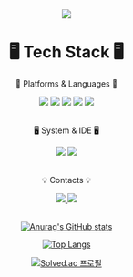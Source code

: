 <div align=center>
        <img src="https://capsule-render.vercel.app/api?type=transparent&text=[jiyeooon's%20Github]&animation=twinkling&fontSize=70&fontColor=4B4B77" />
</div>

<div align=center>
        <h1>🖥️ Tech Stack 🖥️</h1>
        <p>📖 Platforms & Languages 📖</p>
</div>

<div align="center">
        <img src="https://img.shields.io/badge/java-007396?style=for-the-badge&logo=OpenJDK&logoColor=white"> 
        <img src="https://img.shields.io/badge/Android-34A853?style=for-the-badge&logo=android&logoColor=white" />
        <img src="https://img.shields.io/badge/HTML5-E34F26?style=for-the-badge&logo=html5&logoColor=white" />
        <img src="https://img.shields.io/badge/CSS3-1572B6?style=for-the-badge&logo=css3&logoColor=white" />
        <img src="https://img.shields.io/badge/JavaScript-F7DF1E?style=for-the-badge&logo=JavaScript&logoColor=white" />
</div>

<br>

<div align=center>
        <p>🖥️ System & IDE 🖥️</p>
</div>
<div align="center">
        <img src="https://img.shields.io/badge/Android%20Studio-3DDC84?style=for-the-badge&logo=androidstudio&logoColor=white" />
        <img src="https://img.shields.io/badge/Eclipse-2C2255?style=for-the-badge&logo=eclipse&logoColor=white" />
        
</div>

<br>

<div align=center>
        <p>💡 Contacts 💡</p>
</div>

<div align=center>
        <a href="mailto:jiyeooon27@naver.com">
                <img src="https://img.shields.io/badge/Naver%20mail-30B980?style=flat&logo=naver&logoColor=white" />
        <a href="https://www.instagram.com/ji_yeoxn/">
                <img src="https://img.shields.io/badge/Instagram-E4405F?style=flat&logo=instagram&logoColor=white" />
        </a>
</div>
                
<br>

<div align="center">

[![Anurag's GitHub stats](https://github-readme-stats.vercel.app/api?username=jiyeooon)](https://github.com/jiyeooon?tab=repositories)

[![Top Langs](https://github-readme-stats.vercel.app/api/top-langs/?username=jiyeooon)](https://github.com/jiyeooon?tab=repositories)

[![Solved.ac 프로필](http://mazassumnida.wtf/api/v2/generate_badge?boj=jiyeooon)](https://solved.ac/wldus27)

</div>

